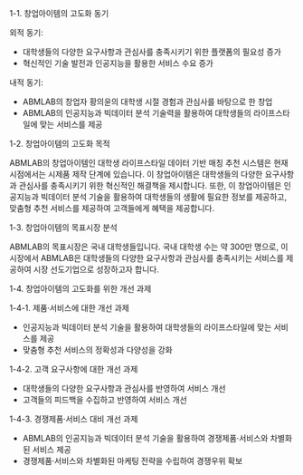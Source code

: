 1-1. 창업아이템의 고도화 동기

외적 동기:

- 대학생들의 다양한 요구사항과 관심사를 충족시키기 위한 플랫폼의 필요성 증가
- 혁신적인 기술 발전과 인공지능을 활용한 서비스 수요 증가

내적 동기:

- ABMLAB의 창업자 황의윤의 대학생 시절 경험과 관심사를 바탕으로 한 창업
- ABMLAB의 인공지능과 빅데이터 분석 기술력을 활용하여 대학생들의 라이프스타일에 맞는 서비스를 제공

1-2. 창업아이템의 고도화 목적

ABMLAB의 창업아이템인 대학생 라이프스타일 데이터 기반 매칭 추천 시스템은 현재 시점에서는 시제품 제작 단계에 있습니다. 이 창업아이템은 대학생들의 다양한 요구사항과 관심사를 충족시키기 위한 혁신적인 해결책을 제시합니다. 또한, 이 창업아이템은 인공지능과 빅데이터 분석 기술을 활용하여 대학생들의 생활에 필요한 정보를 제공하고, 맞춤형 추천 서비스를 제공하여 고객들에게 혜택을 제공합니다.

1-3. 창업아이템의 목표시장 분석

ABMLAB의 목표시장은 국내 대학생들입니다. 국내 대학생 수는 약 300만 명으로, 이 시장에서 ABMLAB은 대학생들의 다양한 요구사항과 관심사를 충족시키는 서비스를 제공하여 시장 선도기업으로 성장하고자 합니다.

1-4. 창업아이템의 고도화를 위한 개선 과제

1-4-1. 제품·서비스에 대한 개선 과제

- 인공지능과 빅데이터 분석 기술을 활용하여 대학생들의 라이프스타일에 맞는 서비스를 제공
- 맞춤형 추천 서비스의 정확성과 다양성을 강화

1-4-2. 고객 요구사항에 대한 개선 과제

- 대학생들의 다양한 요구사항과 관심사를 반영하여 서비스 개선
- 고객들의 피드백을 수집하고 반영하여 서비스 개선

1-4-3. 경쟁제품·서비스 대비 개선 과제

- ABMLAB의 인공지능과 빅데이터 분석 기술을 활용하여 경쟁제품·서비스와 차별화된 서비스 제공
- 경쟁제품·서비스와 차별화된 마케팅 전략을 수립하여 경쟁우위 확보